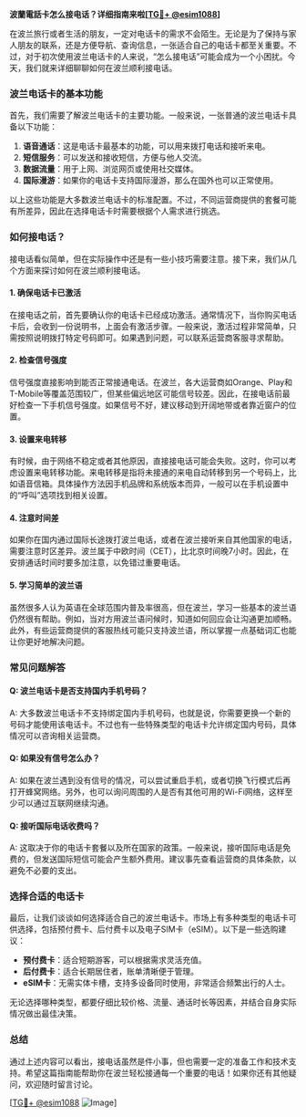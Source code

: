 **波蘭電話卡怎么接电话？详细指南来啦[[TG💪+ @esim1088](https://t.me/s/esim1088)]**

在波兰旅行或者生活的朋友，一定对电话卡的需求不会陌生。无论是为了保持与家人朋友的联系，还是方便导航、查询信息，一张适合自己的电话卡都至关重要。不过，对于初次使用波兰电话卡的人来说，“怎么接电话”可能会成为一个小困扰。今天，我们就来详细聊聊如何在波兰顺利接电话。

### 波兰电话卡的基本功能

首先，我们需要了解波兰电话卡的主要功能。一般来说，一张普通的波兰电话卡具备以下功能：

1. **语音通话**：这是电话卡最基本的功能，可以用来拨打电话和接听来电。
2. **短信服务**：可以发送和接收短信，方便与他人交流。
3. **数据流量**：用于上网、浏览网页或使用社交媒体。
4. **国际漫游**：如果你的电话卡支持国际漫游，那么在国外也可以正常使用。

以上这些功能是大多数波兰电话卡的标准配置。不过，不同运营商提供的套餐可能有所差异，因此在选择电话卡时需要根据个人需求进行挑选。

### 如何接电话？

接电话看似简单，但在实际操作中还是有一些小技巧需要注意。接下来，我们从几个方面来探讨如何在波兰顺利接电话。

#### 1. 确保电话卡已激活

在接电话之前，首先要确认你的电话卡已经成功激活。通常情况下，当你购买电话卡后，会收到一份说明书，上面会有激活步骤。一般来说，激活过程非常简单，只需按照说明拨打特定号码即可。如果遇到问题，可以联系运营商客服寻求帮助。

#### 2. 检查信号强度

信号强度直接影响到能否正常接通电话。在波兰，各大运营商如Orange、Play和T-Mobile等覆盖范围较广，但某些偏远地区可能信号较差。因此，在接电话前最好检查一下手机信号强度。如果信号不好，建议移动到开阔地带或者靠近窗户的位置。

#### 3. 设置来电转移

有时候，由于网络不稳定或者其他原因，直接接电话可能会失败。这时，你可以考虑设置来电转移功能。来电转移是指将未接通的来电自动转移到另一个号码上，比如语音信箱。具体操作方法因手机品牌和系统版本而异，一般可以在手机设置中的“呼叫”选项找到相关设置。

#### 4. 注意时间差

如果你在国内通过国际长途拨打波兰电话，或者在波兰接听来自其他国家的电话，需要注意时区差异。波兰属于中欧时间（CET），比北京时间晚7小时。因此，在安排通话时间时要多加注意，以免错过重要电话。

#### 5. 学习简单的波兰语

虽然很多人认为英语在全球范围内普及率很高，但在波兰，学习一些基本的波兰语仍然很有帮助。例如，当对方用波兰语问候时，知道如何回应会让沟通更加顺畅。此外，有些运营商提供的客服热线可能只支持波兰语，所以掌握一点基础词汇也能让你更好地解决问题。

### 常见问题解答

#### Q: 波兰电话卡是否支持国内手机号码？
A: 大多数波兰电话卡不支持绑定国内手机号码，也就是说，你需要更换一个新的号码才能使用该电话卡。不过也有一些特殊类型的电话卡允许绑定国内号码，具体情况可以咨询相关运营商。

#### Q: 如果没有信号怎么办？
A: 如果在波兰遇到没有信号的情况，可以尝试重启手机，或者切换飞行模式后再打开蜂窝网络。另外，也可以询问周围的人是否有其他可用的Wi-Fi网络，这样至少可以通过互联网继续沟通。

#### Q: 接听国际电话收费吗？
A: 这取决于你的电话卡套餐以及所在国家的政策。一般来说，接听国际电话是免费的，但发送国际短信可能会产生额外费用。建议事先查看运营商的具体条款，以避免不必要的支出。

### 选择合适的电话卡

最后，让我们谈谈如何选择适合自己的波兰电话卡。市场上有多种类型的电话卡可供选择，包括预付费卡、后付费卡以及电子SIM卡（eSIM）。以下是一些选购建议：

- **预付费卡**：适合短期游客，可以根据需求灵活充值。
- **后付费卡**：适合长期居住者，账单清晰便于管理。
- **eSIM卡**：无需实体卡槽，支持多设备同时使用，非常适合频繁出行的人士。

无论选择哪种类型，都要仔细比较价格、流量、通话时长等因素，并结合自身实际情况做出最佳决策。

### 总结

通过上述内容可以看出，接电话虽然是件小事，但也需要一定的准备工作和技术支持。希望这篇指南能帮助你在波兰轻松接通每一个重要的电话！如果你还有其他疑问，欢迎随时留言讨论。

[[TG💪+ @esim1088](https://t.me/s/esim1088) ![Image](https://i.postimg.cc/4NQfJmqS/Snipaste-2025-05-13-00-14-12.png)]